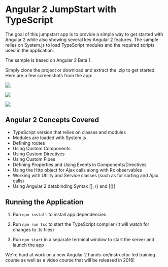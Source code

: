 # Angular 2 JumpStart with TypeScript

The goal of this jumpstart app is to provide
a simple way to get started with Angular 2 while also showing several key Angular 2 features. The sample
relies on System.js to load TypeScript modules and the required scripts used in the application.

The sample is based on Angular 2 Beta 1.

Simply clone the project or download and extract the .zip to get started. Here are a few
screenshots from the app:

![](src/images/screenshots/cards.png)

![](src/images/screenshots/grid.png)

![](src/images/screenshots/orders.png)

## Angular 2 Concepts Covered

* TypeScript version that relies on classes and modules
* Modules are loaded with System.js
* Defining routes 
* Using Custom Components
* Using Custom Directives
* Using Custom Pipes
* Defining Properties and Using Events in Components/Directives
* Using the Http object for Ajax calls along with Rx observables
* Working with Utility and Service classes (such as for sorting and Ajax calls)
* Using Angular 2 databinding Syntax [], () and [()]

## Running the Application

1. Run `npm install` to install app dependencies

1. Run `npm run tsc` to start the TypeScript compiler (it will watch for changes to .ts files)

1. Run `npm start` in a separate terminal window to start the server and launch the app

We're hard at work on a new Angular 2 hands-on/instructor-led training course 
as well as a video course that will be released in 2016!